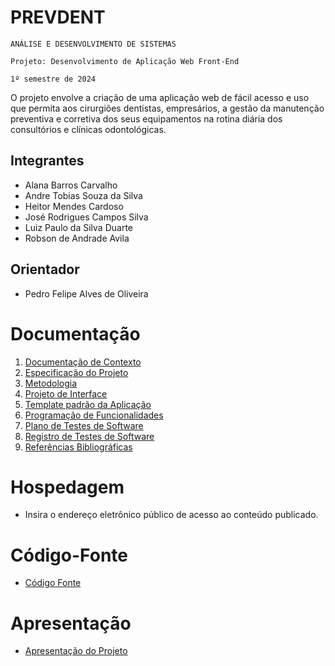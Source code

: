 # PREVDENT

`ANÁLISE E DESENVOLVIMENTO DE SISTEMAS`

`Projeto: Desenvolvimento de Aplicação Web Front-End`

`1º semestre de 2024`

O projeto envolve a criação de uma aplicação web de fácil acesso e uso que permita aos cirurgiões dentistas, empresários, a gestão da manutenção preventiva e corretiva dos seus equipamentos na rotina diária dos consultórios e clínicas odontológicas.

## Integrantes

* Alana Barros Carvalho
* Andre Tobias Souza da Silva
* Heitor Mendes Cardoso
* José Rodrigues Campos Silva
* Luiz Paulo da Silva Duarte
* Robson de Andrade Avila

## Orientador

* Pedro Felipe Alves de Oliveira

# Documentação

<ol>
<li><a href="documentos/01-Documentação de Contexto.md"> Documentação de Contexto</a></li>
<li><a href="documentos/02-Especificação do Projeto.md"> Especificação do Projeto</a></li>
<li><a href="documentos/03-Metodologia.md"> Metodologia</a></li>
<li><a href="documentos/04-Projeto de Interface.md"> Projeto de Interface</a></li>
<li><a href="documentos/05-Template padrão da Aplicação.md"> Template padrão da Aplicação</a></li>
<li><a href="documentos/06-Programação de Funcionalidades.md"> Programação de Funcionalidades</a></li>
<li><a href="documentos/07-Plano de Testes de Software.md"> Plano de Testes de Software</a></li>
<li><a href="documentos/08-Registro de Testes de Software.md"> Registro de Testes de Software</a></li>
<li><a href="documentos/09-Referências.md"> Referências Bibliográficas</a></li>
</ol>

# Hospedagem

* Insira o endereço eletrônico público de acesso ao conteúdo publicado. 

# Código-Fonte

* <a href="codigo-fonte/README.md">Código Fonte</a>

# Apresentação

* <a href="apresentacao/README.md">Apresentação do Projeto</a>
